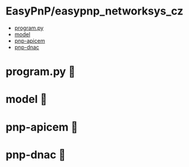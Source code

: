 # EasyPnP/easypnp_networksys_cz
  - [program.py](#program)
  - [model](#model)
  - [pnp-apicem](#pnp-apicem)
  - [pnp-dnac](#pnp-dnac)

# program.py :page_facing_up:

# model :file_folder:

# pnp-apicem :file_folder:

# pnp-dnac :file_folder:

